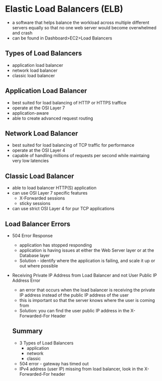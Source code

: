# Elastic Load Balancers (ELB)
- a software that helps balance the workload across multiple different servers equally so that no one web server would become overwhelmed and crash
- can be found in Dashboard>EC2>Load Balancers

## Types of Load Balancers
- application load balancer
- network load balancer
- classic load balancer

## Application Load Balancer
- best suited for load balancing of HTTP or HTTPS traffice
- operate at the OSI Layer 7
- application-aware
- able to create advanced request routing

## Network Load Balancer
- best suited for load balancing of TCP traffic for performance
- operate at the OSI Layer 4
- capable of handling millions of requests per second while maintaing very low latencies

## Classic Load Balancer
- able to load balancer HTTP(S) application
- can use OSI Layer 7 specific features
  - X-Forwarded sessions
  - sticky sessions
- can use strict OSI Layer 4 for pur TCP applications

## Load Balancer Errors
- 504 Error Response
  - application has stopped responding
  - application is having issues at either the Web Server layer or at the Database layer
  - Solution - identify where the application is failing, and scale it up or out where possible
- Receiving Private IP Address from Load Balancer and not User Public IP Address Error
  - an error that occurs when the load balancer is receiving the private IP address instead of the public IP address of the user
  - this is important so that the server knows where the user is coming from
  - Solution: you can find the user public IP address in the X-Forwarded-For Header

  ## Summary
  - 3 Types of Load Balancers
    - application
    - network
    - classic
  - 504 error - gateway has timed out
  - IPv4 address (user IP) missing from load balancer, look in the X-Forwarded-For header